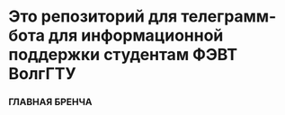 
# Это репозиторий для телеграмм-бота для информационной поддержки студентам ФЭВТ ВолгГТУ

### ГЛАВНАЯ БРЕНЧА
